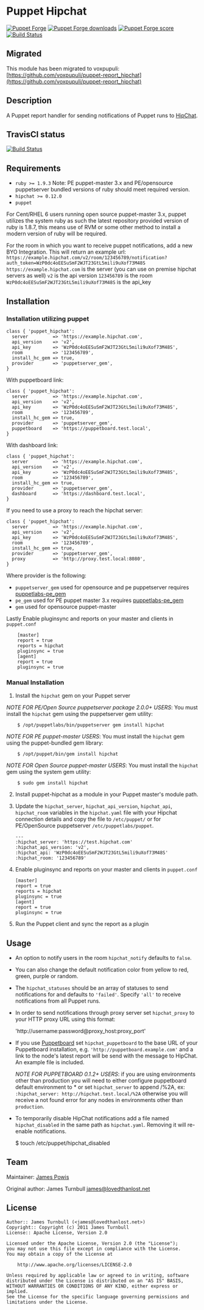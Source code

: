 # Puppet Hipchat

[![Puppet Forge](http://img.shields.io/puppetforge/v/jamtur01/puppet_hipchat.svg)](https://forge.puppetlabs.com/jamtur01/puppet_hipchat)
[![Puppet Forge downloads](https://img.shields.io/puppetforge/dt/jamtur01/puppet_hipchat.svg)](https://forge.puppetlabs.com/jamtur01/puppet_hipchat)
[![Puppet Forge score](https://img.shields.io/puppetforge/f/jamtur01/puppet_hipchat.svg)](https://forge.puppetlabs.com/jamtur01/puppet_hipchat)
[![Build Status](https://travis-ci.org/jamtur01/puppet-hipchat.svg?branch=master)](https://travis-ci.org/jamtur01/puppet-hipchat)


## Migrated

This module has been migrated to voxpupuli: [https://github.com/voxpupuli/puppet-report_hipchat](https://github.com/voxpupuli/puppet-report_hipchat)

## Description

A Puppet report handler for sending notifications of Puppet runs to [HipChat](http://www.hipchat.com).

## TravisCI status

[![Build Status](https://travis-ci.org/jamtur01/puppet-hipchat.svg?branch=master)](https://travis-ci.org/jamtur01/puppet-hipchat)

## Requirements

* `ruby >= 1.9.3` Note: PE puppet-master 3.x and PE/opensource puppetserver bundled versions of ruby should meet required version.
* `hipchat >= 0.12.0`
* `puppet`

For Cent/RHEL 6 users running open source puppet-master 3.x, puppet utilizes the system ruby as such the latest repository provided version of ruby is 1.8.7, this means use of RVM or some other method to install a modern version of ruby will be required.

For the room in which you want to receive puppet notifications, add a new BYO Integration. This will return an example url: `https://example.hipchat.com/v2/room/123456789/notification?auth_token=WzP0dc4oEESuSmF2WJT23GtL5mili9uXof73M48S`
        `https://example.hipchat.com` is the server (you can use on premise hipchat servers as well)
        `v2` is the api version
        `123456789` is the room
        `WzP0dc4oEESuSmF2WJT23GtL5mili9uXof73M48S` is the api_key

## Installation

### Installation utilizing puppet

```puppet
class { 'puppet_hipchat':
  server         => 'https://example.hipchat.com',
  api_version    => 'v2',
  api_key        => 'WzP0dc4oEESuSmF2WJT23GtL5mili9uXof73M48S',
  room           => '123456789',
  install_hc_gem => true,
  provider       => 'puppetserver_gem',
}
```

With puppetboard link: 

```puppet
class { 'puppet_hipchat':
  server         => 'https://example.hipchat.com',
  api_version    => 'v2',
  api_key        => 'WzP0dc4oEESuSmF2WJT23GtL5mili9uXof73M48S',
  room           => '123456789',
  install_hc_gem => true,
  provider       => 'puppetserver_gem',
  puppetboard    => 'https://puppetboard.test.local',
}
```

With dashboard link:

```puppet
class { 'puppet_hipchat':
  server         => 'https://example.hipchat.com',
  api_version    => 'v2',
  api_key        => 'WzP0dc4oEESuSmF2WJT23GtL5mili9uXof73M48S',
  room           => '123456789',
  install_hc_gem => true,
  provider       => 'puppetserver_gem',
  dashboard      => 'https://dashboard.test.local',
}
```

If you need to use a proxy to reach the hipchat server:

```puppet
class { 'puppet_hipchat':
  server         => 'https://example.hipchat.com',
  api_version    => 'v2',
  api_key        => 'WzP0dc4oEESuSmF2WJT23GtL5mili9uXof73M48S',
  room           => '123456789',
  install_hc_gem => true,
  provider       => 'puppetserver_gem',
  proxy          => 'http://proxy.test.local:8080',
}
```

Where provider is the following:
* `puppetserver_gem` used for opensource and pe puppetserver requires [puppetlabs-pe_gem](https://forge.puppet.com/puppetlabs/puppetserver_gem)
* `pe_gem` used for PE puppet master 3.x requires [puppetlabs-pe_gem](https://forge.puppet.com/puppetlabs/pe_gem)
* `gem` used for opensource puppet-master 

Lastly Enable pluginsync and reports on your master and clients in `puppet.conf`

        [master]
        report = true
        reports = hipchat
        pluginsync = true
        [agent]
        report = true
        pluginsync = true

### Manual Installation

1.  Install the `hipchat` gem on your Puppet server

*NOTE FOR PE/Open Source puppetserver package 2.0.0+ USERS*:  You must install the `hipchat` gem using the
puppetserver gem utility:

        $ /opt/puppetlabs/bin/puppetserver gem install hipchat

*NOTE FOR PE puppet-master USERS*: You must install the `hipchat` gem using the
puppet-bundled gem library:

        $ /opt/puppet/bin/gem install hipchat
        
*NOTE FOR Open Source puppet-master USERS*: You must install the `hipchat` gem using the system gem utility:
        
        $ sudo gem install hipchat


2.  Install puppet-hipchat as a module in your Puppet master's module
    path.

3.  Update the `hipchat_server`, `hipchat_api_version`, `hipchat_api`, `hipchat_room` variables in the
    `hipchat.yaml` file with your Hipchat connection details and copy
    the file to `/etc/puppet/` or for PE/OpenSource puppetserver
    `/etc/puppetlabs/puppet`.
        
        ---
        :hipchat_server: 'https://test.hipchat.com'
        :hipchat_api_version: 'v2',
        :hipchat_api: 'WzP0dc4oEESuSmF2WJT23GtL5mili9uXof73M48S'
        :hipchat_room: '123456789'
        

4.  Enable pluginsync and reports on your master and clients in `puppet.conf`

        [master]
        report = true
        reports = hipchat
        pluginsync = true
        [agent]
        report = true
        pluginsync = true

6.  Run the Puppet client and sync the report as a plugin

Usage
-----

* An option to notify users in the room `hipchat_notify` defaults to
  `false`.

* You can also change the default notification color from yellow to red,
  green, purple or random.

* The `hipchat_statuses` should be an array of statuses to send
  notifications for and defaults to `'failed'`. Specify `'all'` to
  receive notifications from all Puppet runs.

* In order to send notifications through proxy server set
  `hipchat_proxy` to your HTTP proxy URL using this format:

    'http://username:password@proxy_host:proxy_port'

* If you use [Puppetboard](https://github.com/nedap/puppetboard) set
  `hipchat_puppetboard` to the base URL of your Puppetboard
  installation, e.g. `'http://puppetboard.example.com'` and a link to the
  node's latest report will be send with the message to HipChat. An
  example file is included.

  *NOTE FOR PUPPETBOARD 0.1.2+ USERS*: if you are using environments other than production
  you will need to either configure puppetboard default environment to * or set `hipchat_server`
  to append /%2A, ex: `:hipchat_server: http://hipchat.test.local/%2A` otherwise you will receive
  a not found error for any nodes in environments other than `production`.

* To temporarily disable HipChat notifications add a file named
  `hipchat_disabled` in the same path as `hipchat.yaml`. Removing it
  will re-enable notifications.

    $ touch /etc/puppet/hipchat_disabled

Team
----

Maintainer: [James Powis](https://github.com/james-powis)

Original author: James Turnbull <james@lovedthanlost.net>

License
-------

    Author:: James Turnbull (<james@lovedthanlost.net>)
    Copyright:: Copyright (c) 2011 James Turnbull
    License:: Apache License, Version 2.0

    Licensed under the Apache License, Version 2.0 (the "License");
    you may not use this file except in compliance with the License.
    You may obtain a copy of the License at

        http://www.apache.org/licenses/LICENSE-2.0

    Unless required by applicable law or agreed to in writing, software
    distributed under the License is distributed on an "AS IS" BASIS,
    WITHOUT WARRANTIES OR CONDITIONS OF ANY KIND, either express or implied.
    See the License for the specific language governing permissions and
    limitations under the License.
